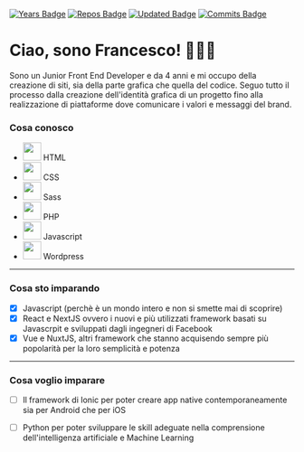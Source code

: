 [![Years Badge](https://badges.pufler.dev/years/frappaaa)](https://badges.pufler.dev)
[![Repos Badge](https://badges.pufler.dev/repos/frappaaa)](https://badges.pufler.dev)
[![Updated Badge](https://badges.pufler.dev/updated/frappaaa/frappaaa)](https://badges.pufler.dev)
[![Commits Badge](https://badges.pufler.dev/commits/monthly/frappaaa)](https://badges.pufler.dev)

# Ciao, sono Francesco! 👨🏻‍💻
Sono un Junior Front End Developer e da 4 anni e mi occupo della creazione di siti, sia della parte grafica che quella del codice. Seguo tutto il processo dalla creazione dell'identità grafica di un progetto fino alla realizzazione di piattaforme dove comunicare i valori e messaggi del brand.

### Cosa conosco


* <img src="https://s2.svgbox.net/files.svg?ic=html&color=000000" width="32" height="32"> HTML
* <img src="https://s2.svgbox.net/files.svg?ic=css&color=000000" width="32" height="32"> CSS
* <img src="https://s2.svgbox.net/files.svg?ic=sass&color=000000" width="32" height="32"> Sass
* <img src="https://s2.svgbox.net/files.svg?ic=php&color=000000" width="32" height="32"> PHP
* <img src="https://s2.svgbox.net/files.svg?ic=js-official&color=000000" width="32" height="32"> Javascript
* <img src="https://s2.svgbox.net/social.svg?ic=wordpress&color=000" width="32" height="32"> Wordpress

***

### Cosa sto imparando
- [x] Javascript (perchè è un mondo intero e non si smette mai di scoprire) 
- [x] React e NextJS ovvero i nuovi e più utilizzati framework basati su Javascrpit e sviluppati dagli ingegneri di Facebook
- [x] Vue e NuxtJS, altri framework che stanno acquisendo sempre più popolarità per la loro semplicità e potenza

***

### Cosa voglio imparare

- [ ] Il framework di Ionic per poter creare app native contemporaneamente sia per Android che per iOS
- [ ] Python per poter sviluppare le skill adeguate nella comprensione dell'intelligenza artificiale e Machine Learning

